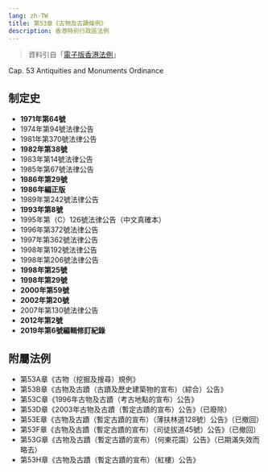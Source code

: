 ```yaml
---
lang: zh-TW
title: 第53章《古物及古蹟條例》
description: 香港特別行政區法例
---
```

> 資料引自「[電子版香港法例](https://www.elegislation.gov.hk/)」

Cap. 53 Antiquities and Monuments Ordinance
## 制定史
- **1971年第64號**
- 1974年第94號法律公告
- 1981年第370號法律公告
- **1982年第38號**
- 1983年第14號法律公告
- 1985年第67號法律公告
- **1986年第29號**
- **1986年編正版**
- 1989年第242號法律公告
- **1993年第8號**
- 1995年第（C）126號法律公告（中文真確本）
- 1996年第372號法律公告
- 1997年第362號法律公告
- 1998年第192號法律公告
- 1998年第206號法律公告
- **1998年第25號**
- **1998年第29號**
- **2000年第59號**
- **2002年第20號**
- 2007年第130號法律公告
- **2012年第2號**
- **2019年第6號編輯修訂紀錄**
## 附屬法例
- 第53A章《古物（挖掘及搜尋）規例》
- 第53B章《古物及古蹟（古蹟及歷史建築物的宣布）（綜合）公告》
- 第53C章《1996年古物及古蹟（考古地點的宣布）公告》
- 第53D章《2003年古物及古蹟（暫定古蹟的宣布）公告》（已廢除）
- 第53E章《古物及古蹟（暫定古蹟的宣布）（薄扶林道128號）公告》（已撤回）
- 第53F章《古物及古蹟（暫定古蹟的宣布）（司徒拔道45號）公告》（已撤回）
- 第53G章《古物及古蹟（暫定古蹟的宣布）（何東花園）公告》（已期滿失效而略去）
- 第53H章《古物及古蹟（暫定古蹟的宣布）（紅樓）公告》